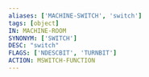 ```yaml
---
aliases: ['MACHINE-SWITCH', 'switch']
tags: [object]
IN: MACHINE-ROOM
SYNONYM: ['SWITCH']
DESC: "switch"
FLAGS: ['NDESCBIT', 'TURNBIT']
ACTION: MSWITCH-FUNCTION
---
```

